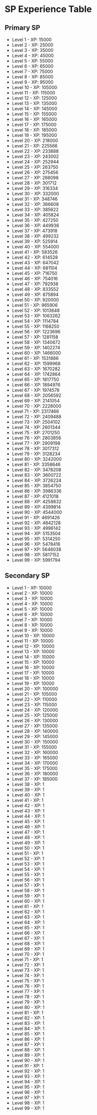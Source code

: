 # SP Experience Table
## Primary SP
- Level  1 - XP: 15000
- Level  2 - XP: 25000
- Level  3 - XP: 35000
- Level  4 - XP: 45000
- Level  5 - XP: 55000
- Level  6 - XP: 65000
- Level  7 - XP: 75000
- Level  8 - XP: 85000
- Level  9 - XP: 95000
- Level 10 - XP: 105000
- Level 11 - XP: 115000
- Level 12 - XP: 125000
- Level 13 - XP: 135000
- Level 14 - XP: 145000
- Level 15 - XP: 155000
- Level 16 - XP: 165000
- Level 17 - XP: 175000
- Level 18 - XP: 185000
- Level 19 - XP: 195000
- Level 20 - XP: 218000
- Level 21 - XP: 225566
- Level 22 - XP: 233888
- Level 23 - XP: 243002
- Level 24 - XP: 252944
- Level 25 - XP: 263750
- Level 26 - XP: 275456
- Level 27 - XP: 288098
- Level 28 - XP: 301712
- Level 29 - XP: 316334
- Level 30 - XP: 332000
- Level 31 - XP: 348746
- Level 32 - XP: 366608
- Level 33 - XP: 385622
- Level 34 - XP: 405824
- Level 35 - XP: 427250
- Level 36 - XP: 449936
- Level 37 - XP: 473918
- Level 38 - XP: 499232
- Level 39 - XP: 525914
- Level 40 - XP: 554000
- Level 41 - XP: 583526
- Level 42 - XP: 614528
- Level 43 - XP: 647042
- Level 44 - XP: 681104
- Level 45 - XP: 716750
- Level 46 - XP: 754016
- Level 47 - XP: 792938
- Level 48 - XP: 833552
- Level 49 - XP: 875894
- Level 50 - XP: 920000
- Level 51 - XP: 965906
- Level 52 - XP: 1013648
- Level 53 - XP: 1063262
- Level 54 - XP: 1114784
- Level 55 - XP: 1168250
- Level 56 - XP: 1223696
- Level 57 - XP: 1281158
- Level 58 - XP: 1340672
- Level 59 - XP: 1402274
- Level 60 - XP: 1466000
- Level 61 - XP: 1531886
- Level 62 - XP: 1599968
- Level 63 - XP: 1670282
- Level 64 - XP: 1742864
- Level 65 - XP: 1817750
- Level 66 - XP: 1894976
- Level 67 - XP: 1974578
- Level 68 - XP: 2056592
- Level 69 - XP: 2141054
- Level 70 - XP: 2228000
- Level 71 - XP: 2317466
- Level 72 - XP: 2409488
- Level 73 - XP: 2504102
- Level 74 - XP: 2601344
- Level 75 - XP: 2701250
- Level 76 - XP: 2803856
- Level 77 - XP: 2909198
- Level 78 - XP: 3017312
- Level 79 - XP: 3128234
- Level 80 - XP: 3242000
- Level 81 - XP: 3358646
- Level 82 - XP: 3478208
- Level 83 - XP: 3600722
- Level 84 - XP: 3726224
- Level 85 - XP: 3854750
- Level 86 - XP: 3986336
- Level 87 - XP: 4121018
- Level 88 - XP: 4258832
- Level 89 - XP: 4399814
- Level 90 - XP: 4544000
- Level 91 - XP: 4691426
- Level 92 - XP: 4842128
- Level 93 - XP: 4996142
- Level 94 - XP: 5153504
- Level 95 - XP: 5314250
- Level 96 - XP: 5478416
- Level 97 - XP: 5646038
- Level 98 - XP: 5817152
- Level 99 - XP: 5991794

## Secondary SP
- Level  1 - XP: 10000
- Level  2 - XP: 10000
- Level  3 - XP: 10000
- Level  4 - XP: 10000
- Level  5 - XP: 10000
- Level  6 - XP: 10000
- Level  7 - XP: 10000
- Level  8 - XP: 10000
- Level  9 - XP: 10000
- Level 10 - XP: 10000
- Level 11 - XP: 10000
- Level 12 - XP: 10000
- Level 13 - XP: 10000
- Level 14 - XP: 10000
- Level 15 - XP: 10000
- Level 16 - XP: 10000
- Level 17 - XP: 10000
- Level 18 - XP: 10000
- Level 19 - XP: 10000
- Level 20 - XP: 100000
- Level 21 - XP: 105000
- Level 22 - XP: 110000
- Level 23 - XP: 115000
- Level 24 - XP: 120000
- Level 25 - XP: 125000
- Level 26 - XP: 130000
- Level 27 - XP: 135000
- Level 28 - XP: 140000
- Level 29 - XP: 145000
- Level 30 - XP: 150000
- Level 31 - XP: 155000
- Level 32 - XP: 160000
- Level 33 - XP: 165000
- Level 34 - XP: 170000
- Level 35 - XP: 175000
- Level 36 - XP: 180000
- Level 37 - XP: 185000
- Level 38 - XP: 1
- Level 39 - XP: 1
- Level 40 - XP: 1
- Level 41 - XP: 1
- Level 42 - XP: 1
- Level 43 - XP: 1
- Level 44 - XP: 1
- Level 45 - XP: 1
- Level 46 - XP: 1
- Level 47 - XP: 1
- Level 48 - XP: 1
- Level 49 - XP: 1
- Level 50 - XP: 1
- Level 51 - XP: 1
- Level 52 - XP: 1
- Level 53 - XP: 1
- Level 54 - XP: 1
- Level 55 - XP: 1
- Level 56 - XP: 1
- Level 57 - XP: 1
- Level 58 - XP: 1
- Level 59 - XP: 1
- Level 60 - XP: 1
- Level 61 - XP: 1
- Level 62 - XP: 1
- Level 63 - XP: 1
- Level 64 - XP: 1
- Level 65 - XP: 1
- Level 66 - XP: 1
- Level 67 - XP: 1
- Level 68 - XP: 1
- Level 69 - XP: 1
- Level 70 - XP: 1
- Level 71 - XP: 1
- Level 72 - XP: 1
- Level 73 - XP: 1
- Level 74 - XP: 1
- Level 75 - XP: 1
- Level 76 - XP: 1
- Level 77 - XP: 1
- Level 78 - XP: 1
- Level 79 - XP: 1
- Level 80 - XP: 1
- Level 81 - XP: 1
- Level 82 - XP: 1
- Level 83 - XP: 1
- Level 84 - XP: 1
- Level 85 - XP: 1
- Level 86 - XP: 1
- Level 87 - XP: 1
- Level 88 - XP: 1
- Level 89 - XP: 1
- Level 90 - XP: 1
- Level 91 - XP: 1
- Level 92 - XP: 1
- Level 93 - XP: 1
- Level 94 - XP: 1
- Level 95 - XP: 1
- Level 96 - XP: 1
- Level 97 - XP: 1
- Level 98 - XP: 1
- Level 99 - XP: 1
